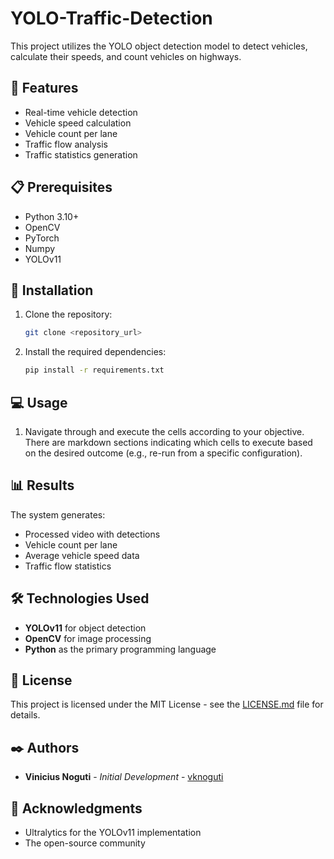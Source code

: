 # YOLO-Traffic-Detection

This project utilizes the YOLO object detection model to detect vehicles, calculate their speeds, and count vehicles on highways.

## 🚀 Features

- Real-time vehicle detection
- Vehicle speed calculation
- Vehicle count per lane
- Traffic flow analysis
- Traffic statistics generation

## 📋 Prerequisites

- Python 3.10+
- OpenCV
- PyTorch
- Numpy
- YOLOv11

## 🔧 Installation

1. Clone the repository:

    ```bash
    git clone <repository_url>
    ```

2. Install the required dependencies:

    ```bash
    pip install -r requirements.txt
    ```

## 💻 Usage

1. Navigate through and execute the cells according to your objective. There are markdown sections indicating which cells to execute based on the desired outcome (e.g., re-run from a specific configuration).

## 📊 Results

The system generates:

- Processed video with detections
- Vehicle count per lane
- Average vehicle speed data
- Traffic flow statistics

## 🛠️ Technologies Used

- **YOLOv11** for object detection
- **OpenCV** for image processing
- **Python** as the primary programming language

## 📄 License

This project is licensed under the MIT License - see the [LICENSE.md](LICENSE.md) file for details.

## ✒️ Authors

* **Vinicius Noguti** - *Initial Development* - [vknoguti](https://github.com/vknoguti)

## 🎁 Acknowledgments

* Ultralytics for the YOLOv11 implementation
* The open-source community
